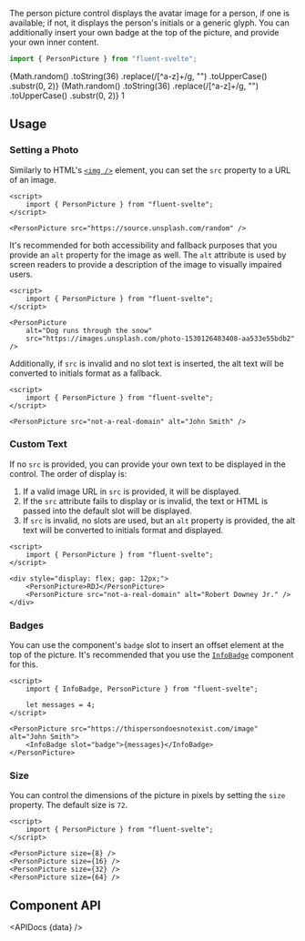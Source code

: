 <script lang="ts">
    import { Button, PersonPicture, InfoBadge } from "$lib";
    import { Showcase, APIDocs } from "$site/lib";

    import data from "$lib/PersonPicture/PersonPicture.svelte?sveld&raw";
</script>

The person picture control displays the avatar image for a person, if one is available; if not, it displays the person's initials or a generic glyph. You can additionally insert your own badge at the top of the picture, and provide your own inner content.

```ts
import { PersonPicture } from "fluent-svelte";
```

<Showcase repl="46c25d4df2414602878cb7a1d7d47194" columns={4}>
    <PersonPicture src="https://thispersondoesnotexist.com/image" alt="Random person">
        {Math.random()
            .toString(36)
            .replace(/[^a-z]+/g, "")
            .toUpperCase()
            .substr(0, 2)}
    </PersonPicture>
    <PersonPicture src="https://thispersondoesnotexist.com/image" alt="Random person" size={48} />
    <PersonPicture>
        {Math.random()
            .toString(36)
            .replace(/[^a-z]+/g, "")
            .toUpperCase()
            .substr(0, 2)}
        <svelte:fragment slot="badge">
            <InfoBadge>1</InfoBadge>
        </svelte:fragment>
    </PersonPicture>
    <PersonPicture alt="A A A" />
</Showcase>

## Usage

### Setting a Photo

Similarly to HTML's [`<img />`](https://developer.mozilla.org/en-US/docs/Web/HTML/Element/img) element, you can set the `src` property to a URL of an image.

```svelte example
<script>
	import { PersonPicture } from "fluent-svelte";
</script>

<PersonPicture src="https://source.unsplash.com/random" />
```

It's recommended for both accessibility and fallback purposes that you provide an `alt` property for the image as well. The `alt` attribute is used by screen readers to provide a description of the image to visually impaired users.

```svelte example
<script>
	import { PersonPicture } from "fluent-svelte";
</script>

<PersonPicture
	alt="Dog runs through the snow"
	src="https://images.unsplash.com/photo-1530126483408-aa533e55bdb2"
/>
```

Additionally, if `src` is invalid and no slot text is inserted, the alt text will be converted to initials format as a fallback.

```svelte example
<script>
	import { PersonPicture } from "fluent-svelte";
</script>

<PersonPicture src="not-a-real-domain" alt="John Smith" />
```

### Custom Text

If no `src` is provided, you can provide your own text to be displayed in the control. The order of display is:

1. If a valid image URL in `src` is provided, it will be displayed.
2. If the `src` attribute fails to display or is invalid, the text or HTML is passed into the default slot will be displayed.
3. If `src` is invalid, no slots are used, but an `alt` property is provided, the alt text will be converted to initials format and displayed.

```svelte example
<script>
	import { PersonPicture } from "fluent-svelte";
</script>

<div style="display: flex; gap: 12px;">
	<PersonPicture>RDJ</PersonPicture>
	<PersonPicture src="not-a-real-domain" alt="Robert Downey Jr." />
</div>
```

### Badges

You can use the component's `badge` slot to insert an offset element at the top of the picture. It's recommended that you use the [`InfoBadge`](infobadge) component for this.

```svelte example
<script>
	import { InfoBadge, PersonPicture } from "fluent-svelte";

	let messages = 4;
</script>

<PersonPicture src="https://thispersondoesnotexist.com/image" alt="John Smith">
	<InfoBadge slot="badge">{messages}</InfoBadge>
</PersonPicture>
```

### Size

You can control the dimensions of the picture in pixels by setting the `size` property. The default size is `72`.

```svelte example
<script>
	import { PersonPicture } from "fluent-svelte";
</script>

<PersonPicture size={8} />
<PersonPicture size={16} />
<PersonPicture size={32} />
<PersonPicture size={64} />
```

## Component API

<APIDocs {data} />
